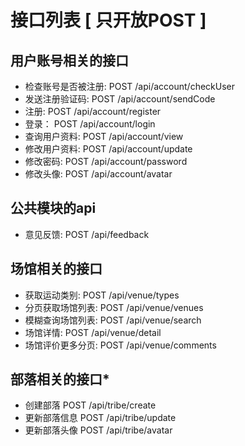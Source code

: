 # 接口列表 [ 只开放POST ]
 
## 用户账号相关的接口

* 检查账号是否被注册:    POST /api/account/checkUser
* 发送注册验证码:        POST /api/account/sendCode
* 注册:                  POST /api/account/register
* 登录：                 POST /api/account/login
* 查询用户资料:          POST /api/account/view
* 修改用户资料:          POST /api/account/update
* 修改密码:              POST /api/account/password
* 修改头像:              POST /api/account/avatar
 
## 公共模块的api
 
* 意见反馈:              POST /api/feedback

## 场馆相关的接口

* 获取运动类别:          POST /api/venue/types
* 分页获取场馆列表:      POST /api/venue/venues
* 模糊查询场馆列表:      POST /api/venue/search
* 场馆详情:              POST /api/venue/detail
* 场馆评价更多分页:      POST /api/venue/comments


## 部落相关的接口*

* 创建部落               POST /api/tribe/create
* 更新部落信息           POST /api/tribe/update
* 更新部落头像           POST /api/tribe/avatar